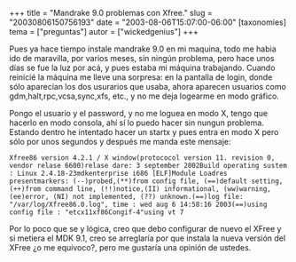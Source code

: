 +++
title = "Mandrake 9.0 problemas con Xfree."
slug = "20030806150756193"
date = "2003-08-06T15:07:00-06:00"
[taxonomies]
tema = ["preguntas"]
autor = ["wickedgenius"]
+++

Pues ya hace tiempo instale mandrake 9.0 en mi maquina, todo me habia
ido de maravilla, por varios meses, sin ningún problema, pero hace unos
días se fue la luz por acá, y pues estaba mi máquina trabajando. Cuando
reinicié la máquina me lleve una sorpresa: en la pantalla de login,
donde sólo aparecían los dos usurarios que usaba, ahora aparecen
usuarios como gdm,halt,rpc,vcsa,sync,xfs, etc., y no me deja logearme en
modo gráfico.

<!-- more -->
Pongo el usuario y el password, y no me loguea en modo X, tengo que
hacerlo en modo consola, ahí sí lo puedo hacer sin nungun problema.
Estando dentro he intentado hacer un startx y pues entra en modo X pero
sólo por unos segundos y después me manda este mensaje:

    Xfree86 version 4.2.1 / X window(protococol version 11. revision 0, vendor relase 6600)relase dare: 3 september 2002Build operating sustem : Linux 2.4.18-23mdkenterprise i686 [ELF]Module Loadres presentmarkers: (--)probed,(**)from config file, (==)default setting, (++)from command line, (!!)notice,(II) informational, (ww)warning, (ee)error, (NI) not implemented, (??) unknown.(==)log file: "/var/log/Xfree86.0.log", time : wed aug 6 14:58:16 2003(==)using config file : "etcx11xf86Congif-4"using vt 7

Por lo poco que se y lógica, creo que debo configurar de nuevo el XFree
y si metiera el MDK 9.1, creo se arreglaría por que instala la nueva
versión del XFree ¿o me equivoco?, pero me gustaría una opinión de
ustedes.

